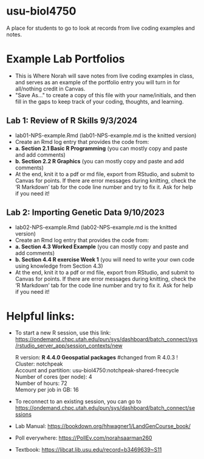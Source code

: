 # usu-biol4750
A place for students to go to look at records from live coding examples and notes.

# Example Lab Portfolios  
- This is Where Norah will save notes from live coding examples in class, and serves as an example of the portfolio entry you will turn in for all/nothing credit in Canvas.
 - "Save As..." to create a copy of this file with your name/initials, and then fill in the gaps to keep track of your coding, thoughts, and learning.
   
## Lab 1: Review of R Skills 9/3/2024
 - lab01-NPS-example.Rmd (lab01-NPS-example.md is the knitted version)
 - Create an Rmd log entry that provides the code from:
 - **a. Section 2.1 Basic R Programming** (you can mostly copy and paste and add comments)
 - **b. Section 2.2 R Graphics** (you can mostly copy and paste and add comments)
 - At the end, knit it to a pdf or md file, export from RStudio, and submit to Canvas for points. If there are error messages during knitting, check the ‘R Markdown’ tab for the code line number and try to fix it. Ask for help if you need it!

## Lab 2: Importing Genetic Data 9/10/2023
 - lab02-NPS-example.Rmd (lab02-NPS-example.md is the knitted version)
 - Create an Rmd log entry that provides the code from:
 - **a. Section 4.3 Worked Example** (you can mostly copy and paste and add comments)
 - **b. Section 4.4 R exercise Week 1** (you will need to write your own code using knowledge from Section 4.3)
 - At the end, knit it to a pdf or md file, export from RStudio, and submit to Canvas for points. If there are error messages during knitting, check the ‘R Markdown’ tab for the code line number and try to fix it. Ask for help if you need it!




# Helpful links:  
  
- To start a new R session, use this link: <https://ondemand.chpc.utah.edu/pun/sys/dashboard/batch_connect/sys/rstudio_server_app/session_contexts/new>
     
    R version: **R 4.4.0 Geospatial packages** #changed from R 4.0.3 !    
    Cluster: notchpeak  
    Account and partition: usu-biol4750:notchpeak-shared-freecycle   
    Number of cores (per node): 4   
    Number of hours: 72  
    Memory per job in GB: 16
   
- To reconnect to an existing session, you can go to <https://ondemand.chpc.utah.edu/pun/sys/dashboard/batch_connect/sessions>

- Lab Manual: <https://bookdown.org/hhwagner1/LandGenCourse_book/>

- Poll everywhere: <https://PollEv.com/norahsaarman260>

- Textbook: <https://libcat.lib.usu.edu/record=b3469639~S11>
